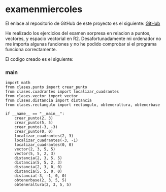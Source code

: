 # examenmiercoles

El enlace al repositorio de GitHub de este proyecto es el siguiente: [GitHub](https://github.com/jzazooro/examenmiercoles.git)

He realizado los ejercicios del examen sorpresa en relacion a puntos, vectores, y espacio vectorial en R2. Desafortunadamente mi ordenador no me importa algunas funciones y no he podido comprobar si el programa funciona correctamente.

El codigo creado es el siguiente: 
### main
```
import math
from clases.punto import crear_punto
from clases.cuadrantes import localizar_cuadrantes
from clases.vector import vector
from clases.distancia import distancia
from clases.rectangulo import rectangulo, obteneraltura, obtenerbase

if __name__ == "__main__":
    crear_punto(2, 3)
    crear_punto(5, 5)
    crear_punto(-3, -3)
    crear_punto(0, 0)
    localizar_cuadrantes(2, 3)
    localizar_cuadrantes(-3, -1)
    localizar_cuadrantes(0, 0)
    vector(2, 3, 5, 5)
    vector(5, 5, 2, 3)
    distancia(2, 3, 5, 5)
    distancia(5, 5, 2, 3)
    distancia(2, 3, 0, 0)
    distancia(5, 5, 0, 0)
    distancia(-3, -1, 0, 0)
    obtenerbase(2, 3, 5, 5)
    obteneraltura(2, 3, 5, 5)
```
